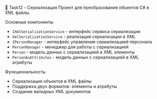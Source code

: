 📁 Task12 - Сериализация
Проект для преобразования объектов C# в XML файлы.

Основные компоненты
- `IXmlSerializationService` - интерфейс сервиса сериализации
- `XmlSerializationService` - реализация сериализации в XML
- `IPersonManager` - интерфейс управления сериализацией персонала
- `PersonManager` - менеджер для работы с сериализацией
- `Person` - модель данных с сериализацией в XML элементы
- `PersonAsAttributes` - модель данных с сериализацией в XML атрибуты

Функциональность:
- Сериализация объектов в XML файлы
- Поддержка двух форматов: элементы и атрибуты
- Создание валидных XML документов

